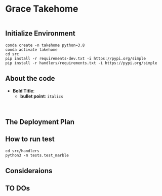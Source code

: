 # Grace Takehome

```this is the template I use for READMEs 
```


## Initialize Environment

```shell
conda create -n takehome python=3.8
conda activate takehome
cd src
pip install -r requirements-dev.txt -i https://pypi.org/simple
pip install -r handlers/requirements.txt -i https://pypi.org/simple
```

## About the code
-  **Bold Title**:
    - **bullet point**:  `italics` 
<br/>


## The Deployment Plan


## How to run test

```shell
cd src/handlers
python3 -m tests.test_marble
```

## Consideraions

## TO DOs

